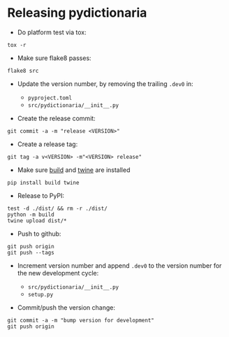 
Releasing pydictionaria
=======================

- Do platform test via tox:
```
tox -r
```

- Make sure flake8 passes:
```
flake8 src
```

- Update the version number, by removing the trailing `.dev0` in:
  - `pyproject.toml`
  - `src/pydictionaria/__init__.py`

- Create the release commit:
```shell
git commit -a -m "release <VERSION>"
```

- Create a release tag:
```
git tag -a v<VERSION> -m"<VERSION> release"
```

- Make sure [build][build] and [twine][twine] are installed
```shell
pip install build twine
```

[build]: https://pypi.org/project/build/
[twine]: https://pypi.org/project/twine/

- Release to PyPI:
```shell
test -d ./dist/ && rm -r ./dist/
python -m build
twine upload dist/*
```

- Push to github:
```
git push origin
git push --tags
```

- Increment version number and append `.dev0` to the version number for the new development cycle:
  - `src/pydictionaria/__init__.py`
  - `setup.py`

- Commit/push the version change:
```shell
git commit -a -m "bump version for development"
git push origin
```
